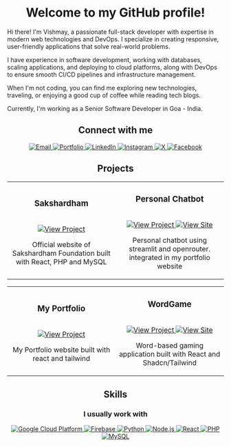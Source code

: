 <h1 align="center">Welcome to my GitHub profile!</h1>

Hi there! I'm Vishmay, a passionate full-stack developer with expertise in modern web technologies and DevOps. I specialize in creating responsive, user-friendly applications that solve real-world problems.

I have experience in software development, working with databases, scaling applications, and deploying to cloud platforms, along with DevOps to ensure smooth CI/CD pipelines and infrastructure management.

When I'm not coding, you can find me exploring new technologies, traveling, or enjoying a good cup of coffee while reading tech blogs.

Currently, I'm working as a Senior Software Developer in Goa - India.

<h2 align="center">Connect with me</h2>
<div align="center">
  <a href="mailto:vishmaycode@gmail.com">
    <img src="https://img.shields.io/badge/-Email-red?style=for-the-badge&logo=gmail&logoColor=white" alt="Email" />
  </a>
  <a href="https://vishcodes.com/">
    <img src="https://img.shields.io/badge/-Portfolio-black?style=for-the-badge&logo=googlechrome&logoColor=white" alt="Portfolio" />
  </a>
  <a href="https://www.linkedin.com/in/vishmay">
    <img src="https://img.shields.io/badge/-LinkedIn-blue?style=for-the-badge&logo=logmein&logoColor=white" alt="LinkedIn" />
  </a>
  <a href="https://www.instagram.com/__vishmay__/">
    <img src="https://img.shields.io/badge/-Instagram-E4405F?style=for-the-badge&logo=instagram&logoColor=white" alt="Instagram" />
  </a>
  <a href="https://x.com/VishmayK7">
    <img src="https://img.shields.io/badge/-X-black?style=for-the-badge&logo=x&logoColor=white" alt="X" />
  </a>
  <a href="https://www.facebook.com/vishmay.karbotkar">
    <img src="https://img.shields.io/badge/-Facebook-1877F2?style=for-the-badge&logo=facebook&logoColor=white" alt="Facebook" />
  </a>
</div>


<h2 align="center">Projects</h2>
<div align="center">

<table>
  <tr>
    <td align="center" width="50%">
      <h3>Sakshardham</h3>
      <br />
      <a href="https://sakshardham.org/">
        <img src="https://img.shields.io/badge/Visit_site-123c76?style=for-the-badge&logo=googlechrome&logoColor=white" alt="View Project"/>
      </a>
      <br />
      <p>Official website of Sakshardham Foundation built with React, PHP and MySQL</p>
    </td>
    <td align="center" width="50%">
      <h3>Personal Chatbot</h3>
      <br />
      <a href="https://vishmay-chatbot.streamlit.app/">
        <img src="https://img.shields.io/badge/View_Project-1f2937?style=for-the-badge&logo=github&logoColor=white" alt="View Project"/>
      </a>
      <a href="https://github.com/vishmaycode/personal-chatbot.git">
        <img src="https://img.shields.io/badge/Visit_site-123c76?style=for-the-badge&logo=googlechrome&logoColor=white" alt="View Site"/>
      </a>
      <br />
      <p>Personal chatbot using streamlit and openrouter. integrated in my portfolio website</p>
    </td>
  </tr>
</table>

<table>
  <tr>
    <td align="center" width="50%">
      <h3>My Portfolio</h3>
      <br />
      <a href="https://vishcodes.com/">
        <img src="https://img.shields.io/badge/Visit_site-123c76?style=for-the-badge&logo=googlechrome&logoColor=white" alt="View Project"/>
      </a>
      <br />
      <p>My Portfolio website built with react and tailwind</p>
    </td>
    <td align="center" width="50%">
      <h3>WordGame</h3>
      <br />
      <a href="https://wordgame.vishcodes.com/">
        <img src="https://img.shields.io/badge/View_Project-1f2937?style=for-the-badge&logo=github&logoColor=white" alt="View Project"/>
      </a>
      <a href="https://github.com/vishmaycode/wordster">
        <img src="https://img.shields.io/badge/Visit_site-123c76?style=for-the-badge&logo=googlechrome&logoColor=white" alt="View Site"/>
      </a>
      <br />
      <p>Word-based gaming application built with React and Shadcn/Tailwind</p>
    </td>
  </tr>
</table>

</div>


<h2 align="center">Skills</h2>
<div align="center">

  <h3>I usually work with</h3>
  <div align="center">
    <a href="">
      <img src="https://img.shields.io/badge/-Google_Cloud_Platform-4285F4?logo=googlecloud&logoColor=white" alt="Google Cloud Platform" />
    </a>
    <a href="">
      <img src="https://img.shields.io/badge/-Firebase-FFCA28?logo=firebase&logoColor=white" alt="Firebase" />
    </a>
    <a href="">
      <img src="https://img.shields.io/badge/-Python-3776AB?logo=python&logoColor=white" alt="Python" />
    </a>
    <a href="">
      <img src="https://img.shields.io/badge/-Node.js-339933?logo=node.js&logoColor=white" alt="Node.js" />
    </a>
    <a href="">
      <img src="https://img.shields.io/badge/-React-78934b?logo=react&logoColor=white" alt="React" />
    </a>
    <a href="">
      <img src="https://img.shields.io/badge/-PHP-777BB4?logo=php&logoColor=white" alt="PHP" />
    </a>
    <a href="">
      <img src="https://img.shields.io/badge/-MySQL-4479A1?logo=mysql&logoColor=white" alt="MySQL" />
    </a>
  </div>
</div>
